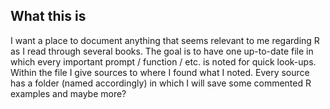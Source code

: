 ## What this is 
I want a place to document anything that seems relevant to me regarding R as I read through several books.
The goal is to have one up-to-date file in which every important prompt / function / etc. is noted for quick look-ups. Within the file I give sources to where I found what I noted. 
Every source has a folder (named accordingly) in which I will save some commented R examples and maybe more?
